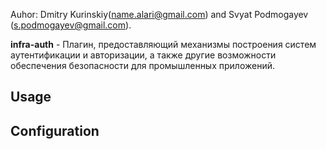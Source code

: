 Auhor: Dmitry Kurinskiy(name.alari@gmail.com) and Svyat Podmogayev (s.podmogayev@gmail.com).

**infra-auth** - Плагин, предоставляющий механизмы построения систем аутентификации и авторизации, 
а также другие возможности обеспечения безопасности для промышленных приложений.

Usage
--------------


Configuration
--------------

